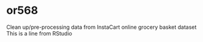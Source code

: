 # or568
Clean up/pre-processing data from InstaCart online grocery basket dataset
This is a line from RStudio 

